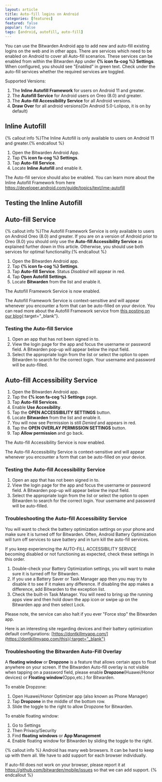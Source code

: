 ```yaml
---
layout: article
title: Auto-fill logins on Android
categories: [features]
featured: false
popular: false
tags: [android, autofill, auto-fill]
---
```


You can use the Bitwarden Android app to add new and auto-fill existing logins on the web and in other apps. There are services which need to be enabled on Android to cover all Auto-fill scenarios. These services can be enabled from within the Bitwarden App under **{% icon fa-cog %} Settings**. When configured, you should see "Enabled" in green text. Check under the auto-fill services whether the required services are toggled.

Supported Versions:

1. The **Inline Autofill Framework** for users on Android 11 and greater.
2. The **Autofill Service** for Android users on Oreo (8.0) and greater.
3. The **Auto-fill Accessibility Service** for all Android versions.
4. **Draw Over** for all android versions(On Android 5.0-Lolipop, it is on  by default)


## Inline Autofill

{% callout info %}The Inline Autofill is only available to users on Android 11 and greater.{% endcallout %}

1. Open the Bitwarden Android App.
2. Tap **{% icon fa-cog %} Settings**.
3. Tap **Auto-fill Service**.
4. Locate **Inline Autofill** and enable it.

The Auto-fill service should also be enabled.
You can learn more about the Inline Autofill Framework from here https://developer.android.com/guide/topics/text/ime-autofill

## Testing the Inline Autofill

## Auto-fill Service

{% callout info %}The Autofill Framework Service is only available to users on Android Oreo (8.0) and greater. If you are on a version of  Android prior to Oreo (8.0) you should only use the **Auto-fill Accessibility Service** as explained further down in this article. Otherwise, you should use both services for optimal functionality.{% endcallout %}

1. Open the Bitwarden Android app.
2. Tap **{% icon fa-cog %} Settings**.
3. Tap **Auto-fill Service**. Status *Disabled* will appear in red.
4. Tap **Open Autofill Settings**.
5. Locate **Bitwarden** from the list and enable it.

The Autofill Framework Service is now enabled.

The Autofill Framework Service is context-sensitive and will appear whenever you encounter a form that can be auto-filled on your device. You can read more about the Autofill Framework service from [this posting on our blog](https://bitwarden.com/blog/post/the-oreo-autofill-framework){:target="_blank"}.

### Testing the Auto-fill Service

1. Open an app that has not been signed in to.
2. View the login page for the app and focus the username or password field. A Bitwarden pop-up will appear below the input field.
3. Select the appropriate login from the list or select the option to open Bitwarden to search for the correct login. Your username and password will be auto-filled.

## Auto-fill Accessibility Service

1. Open the Bitwarden Android app.
2. Tap the **{% icon fa-cog %} Settings** page.
3. Tap **Auto-fill Services**.
4. Enable **Use Accesibility**.
4. Tap the **OPEN ACCESSIBILITY SETTINGS** button.
5. Locate **Bitwarden** from the list and enable it.
6. You will now see Permission is still *Denied* and appears in red.
7. Tap the **OPEN OVERLAY PERMISSION SETTINGS** button.
8. Tap **Allow permission** and go back.

The Auto-fill Accessibility Service is now enabled.

The Auto-fill Accessibility Service is context-sensitive and will appear whenever you encounter a form that can be auto-filled on your device.

### Testing the Auto-fill Accessibility Service

1. Open an app that has not been signed in to.
2. View the login page for the app and focus the username or password field. A Bitwarden pop-up will appear below the input field.
3. Select the appropriate login from the list or select the option to open Bitwarden to search for the correct login. Your username and password will be auto-filled.

### Troubleshooting the Auto-fill Accessibility Service

You will want to check the battery optimization settings on your phone and make sure it is turned off for Bitwarden. Often, Android Battery Optimization will turn off services to save battery and in turn kill the auto-fill services.

If you keep experiencing the AUTO-FILL ACCESSIBILITY SERVICE becoming disabled or not functioning as expected, check these settings in this order.
1. Double-check your Battery Optimization settings, you will want to make sure it is turned off for Bitwarden.
2. If you use a Battery Saver or Task Manager app then you may try to disable it to see if it makes any difference. If disabling the app makes a difference, add Bitwarden to the exception list.
3. Check the built-in Task Manager. You will need to bring up the running apps view and then hold down the app icon or swipe up on the Bitwarden app and then select Lock.

Please note, the service can also halt if you ever "Force stop" the Bitwarden app.

Here is an interesting site regarding devices and their battery optimization default configurations:
[https://dontkillmyapp.com/](https://dontkillmyapp.com/this){:target="_blank"}

### Troubleshooting the Bitwarden Auto-Fill Overlay

A **floating window** or **Dropzone** is a feature that allows certain apps to float anywhere on your screen. If the Bitwarden Auto-fill overlay is not visible when tapping on a password field, please enable **Dropzone**(Huawei/Honor devices) or **Floating window**(Oppo,etc.) for Bitwarden.

To enable Dropzone:

1. Open Huawei/Honor Optimizer app (also known as Phone Manager)
2. Tap **Dropzone** in the middle of the bottom row.
3. Slide the toggle to the right to allow Dropzone for Bitwarden.

To enable floating window:

1. Go to Settings
2. Then Privacy/Security
3. Find **floating windows** or **App Management**
4. Enable floating window for Bitwarden by sliding the toggle to the right.

{% callout info %}
Android has many web browsers. It can be hard to keep up with them all. We have to add support for each browser individually.

If auto-fill does not work on your browser, please report it at <https://github.com/bitwarden/mobile/issues> so that we can add support.
{% endcallout %}

